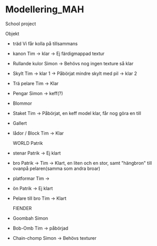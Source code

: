 ﻿# Modellering_MAH
School project

Objekt
- träd          Vi får kolla på tillsammans
- kanon         Tim -> klar -> Ej färdigmappad textur
- Rullande kulor Simon -> Behövs nog ingen texture så klar
- Skylt         Tim -> klar 1 -> Påbörjat mindre skylt med pil -> klar 2
- Trä pelare    Tim -> Klar
- Pengar	Simon -> keff(?)
- Blommor
- Staket        Tim -> Påbörjat, en keff model klar, får nog göra en till
- Gallert
- lådor / Block Tim -> Klar        	

  WORLD         Patrik 
- stenar        Patrik -> Ej klart
- bro           Patrik -> Tim -> Klart, en liten och en stor, samt "hängbron" till ovanpå pelaren(samma som andra broar)
- platformar    Tim -> 
- ön            Patrik -> Ej klart
- Pelare till bro Tim -> Klart


  FIENDER
- Goombah	Simon
- Bob-Omb	Tim -> påbörjad
- Chain-chomp   Simon -> Behövs texturer